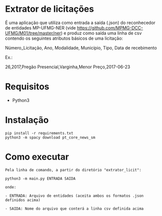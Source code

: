 # Extrator de licitações

É uma aplicação que utiliza como entrada a saída (.json) do reconhecedor de entidades MP-UFMG-NER (vide https://github.com/MPMG-DCC-UFMG/M01/tree/master/ner) e produz como saída uma linha de csv contendo os seguintes atributos básicos de uma licitação:

Número_Licitação, Ano, Modalidade, Município, Tipo, Data de recebimento

Ex.:

26,2017,Pregão Presencial,Varginha,Menor Preço,2017-06-23

# Requisitos
 - Python3

# Instalação
    pip install -r requirements.txt
    python3 -m spacy download pt_core_news_sm

# Como executar

    Pela linha de comando, a partir do diretório "extrator_licit":
    
    python3 -m main.py ENTRADA SAIDA

    onde:

    - ENTRADA: Arquivo de entidades (aceita ambos os formatos .json definidos acima)

    - SAIDA: Nome do arquivo que conterá a linha csv definida acima
